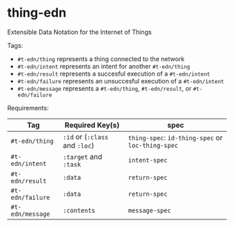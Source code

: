 # thing-edn
Extensible Data Notation for the Internet of Things

Tags:

- `#t-edn/thing`    represents a thing connected to the network
- `#t-edn/intent`   represents an intent for another `#t-edn/thing`
- `#t-edn/result`   represents a succesful execution of a `#t-edn/intent`
- `#t-edn/failure`  represents an unsuccesful execution of a `#t-edn/intent`
- `#t-edn/message`  represents a `#t-edn/thing`, `#t-edn/result`, or `#t-edn/failure`

Requirements:

| Tag              | Required Key(s)                | spec                                              |
|------------------|--------------------------------|---------------------------------------------------|
| `#t-edn/thing`   | `:id` or (`:class` and `:loc`) | `thing-spec`: `id-thing-spec` or `loc-thing-spec` |
| `#t-edn/intent`  | `:target` and `:task`          | `intent-spec`                                     |
| `#t-edn/result`  | `:data`                        | `return-spec`                                     |
| `#t-edn/failure` | `:data`                        | `return-spec`                                     |
| `#t-edn/message` | `:contents`                    | `message-spec`                                    |
